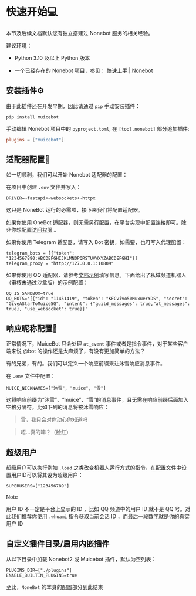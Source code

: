 # 快速开始💻

本节及后续文档默认您有独立搭建过 Nonebot 服务的相关经验。

建议环境：

- Python 3.10 及以上 Python 版本

- 一个已经存在的 Nonebot 项目，参见： [快速上手 | Nonebot](https://nonebot.dev/docs/quick-start#%E5%88%9B%E5%BB%BA%E9%A1%B9%E7%9B%AE)


## 安装插件⚙️

由于此插件还在开发早期，因此请通过 `pip` 手动安装插件：

```shell
pip install muicebot
```

手动编辑 Nonebot 项目中的 `pyproject.toml`, 在 `[tool.nonebot]` 部分追加插件:

```toml
plugins = ["muicebot"]
```


## 适配器配置🔧

如一切顺利，我们可以开始 Nonebot 适配器的配置：

在项目中创建 `.env` 文件并写入：

```dotenv
DRIVER=~fastapi+~websockets+~httpx
```

这只是 NoneBot 运行的必需项，接下来我们将配置适配器。

如果你使用 OneBot 适配器，则无需另行配置，在平台实现中配置连接即可。除非你想[配置访问权限](https://onebot.adapters.nonebot.dev/docs/guide/configuration) 。

如果你使用 Telegram 适配器，请写入 Bot 密钥，如需要，也可写入代理配置：

```dotenv
telegram_bots = [{"token": "1234567890:ABCDEFGHIJKLMNOPQRSTUVWXYZABCDEFGHI"}]
telegram_proxy = "http://127.0.0.1:10809"
```

如果你使用 QQ 适配器，请参考[文档示例](https://github.com/nonebot/adapter-qq)填写信息。下面给出了私域频道机器人（审核未通过沙盒版）的示例配置：

```dotenv
QQ_IS_SANDBOX=true
QQ_BOTS='[{"id": "11451419", "token": "KFCvivo50MuxueYYDS", "secret": "GiveAStarToMuice5Q", "intent": {"guild_messages": true,"at_messages": true}, "use_websocket": true}]'
```

## 响应昵称配置🧸

正常情况下，MuiceBot 只会处理 `at_event` 事件或者是指令事件，对于某些客户端来说 @bot 的操作还是太麻烦了，有没有更加简单的方法？

有的兄弟，有的。我们可以定义一个响应前缀来让沐雪响应消息事件。

在 `.env` 文件中配置：

```dotenv
MUICE_NICKNAMES=["沐雪", "muice", "雪"]
```

这将响应前缀为“沐雪”、“muice”、“雪”的消息事件，且无需在响应前缀后面加入空格分隔符，比如下列的消息将被沐雪响应：

> 雪，我只会对你动心你知道吗

> 唔...真的嘛？（脸红）

## 超级用户

超级用户可以执行例如 `.load` 之类改变机器人运行方式的指令，在配置文件中设置用户ID可以将其设为超级用户：

```dotenv
SUPERUSERS=["123456789"]
```

> [!NOTE]
>
> 用户 ID 不一定是平台上显示的 ID ，比如 QQ 频道中的用户 ID 就不是 QQ 号。对此我们推荐你使用 `.whoami` 指令获取当前会话 ID ，而最后一段数字就是你的真实用户 ID

## 自定义插件目录/启用内嵌插件

从以下目录中加载 Nonebot2 或 Muicebot 插件，默认为空列表：

```dotenv
PLUGINS_DIR=["./plugins"]
ENABLE_BUILTIN_PLUGINS=true
```

至此，`NoneBot` 的本身的配置部分到此结束